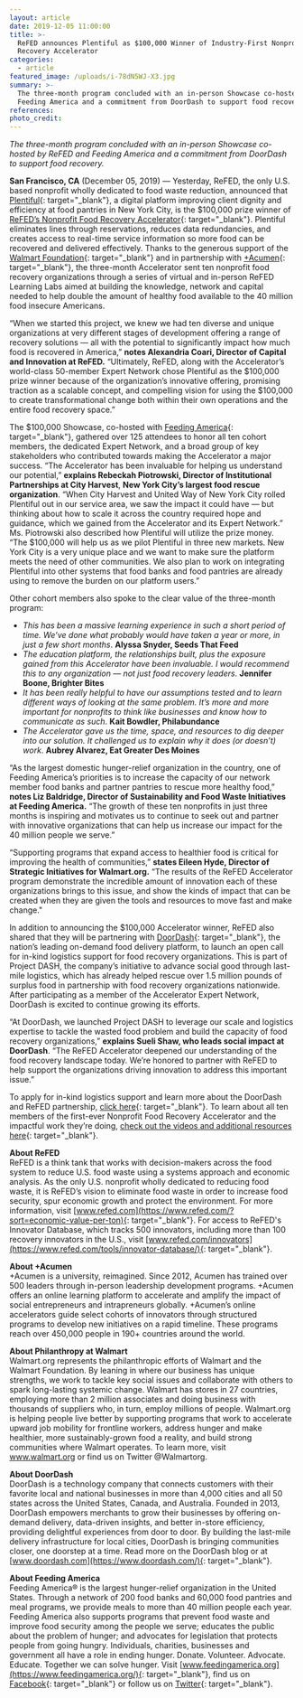 ```yaml
---
layout: article
date: 2019-12-05 11:00:00
title: >-
  ReFED announces Plentiful as $100,000 Winner of Industry-First Nonprofit Food
  Recovery Accelerator
categories:
  - article
featured_image: /uploads/i-78dN5WJ-X3.jpg
summary: >-
  The three-month program concluded with an in-person Showcase co-hosted by
  Feeding America and a commitment from DoorDash to support food recovery.
references:
photo_credit:
---
```


*The three-month program concluded with an in-person Showcase co-hosted by ReFED and Feeding America and a commitment from DoorDash to support food recovery.*

**San Francisco, CA** (December 05, 2019) — Yesterday, ReFED, the only U.S. based nonprofit wholly dedicated to food waste reduction, announced that [Plentiful](https://www.plentifulapp.com/about-us){: target="_blank"}, a digital platform improving client dignity and efficiency at food pantries in New York City, is the $100,000 prize winner of [ReFED’s Nonprofit Food Recovery Accelerator](https://www.refed.com/2019accelerator){: target="_blank"}. Plentiful eliminates lines through reservations, reduces data redundancies, and creates access to real-time service information so more food can be recovered and delivered effectively. Thanks to the generous support of the [Walmart Foundation](https://walmart.org/){: target="_blank"} and in partnership with [\+Acumen](https://acumen.org/){: target="_blank"}, the three-month Accelerator sent ten nonprofit food recovery organizations through a series of virtual and in-person ReFED Learning Labs aimed at building the knowledge, network and capital needed to help double the amount of healthy food available to the 40 million food insecure Americans.&nbsp;

“When we started this project, we knew we had ten diverse and unique organizations at very different stages of development offering a range of recovery solutions — all with the potential to significantly impact how much food is recovered in America,” **notes Alexandria Coari, Director of Capital and Innovation at ReFED.** “Ultimately, ReFED, along with the Accelerator’s world-class 50-member Expert Network chose Plentiful as the $100,000 prize winner because of the organization’s innovative offering, promising traction as a scalable concept, and compelling vision for using the $100,000 to create transformational change both within their own operations and the entire food recovery space.”&nbsp;

The $100,000 Showcase, co-hosted with [Feeding America](https://www.feedingamerica.org/){: target="_blank"}, gathered over 125 attendees to honor all ten cohort members, the dedicated Expert Network, and a broad group of key stakeholders who contributed towards making the Accelerator a major success. “The Accelerator has been invaluable for helping us understand our potential,” **explains Rebeckah Piotrowski, Director of Institutional Partnerships at City Harvest**, **New York City’s largest food rescue organization**. “When City Harvest and United Way of New York City rolled Plentiful out in our service area, we saw the impact it could have — but thinking about how to scale it across the country required hope and guidance, which we gained from the Accelerator and its Expert Network.” Ms. Piotrowski also described how Plentiful will utilize the prize money. “The $100,000 will help us as we pilot Plentiful in three new markets. New York City is a very unique place and we want to make sure the platform meets the need of other communities. We also plan to work on integrating Plentiful into other systems that food banks and food pantries are already using to remove the burden on our platform users.”

Other cohort members also spoke to the clear value of the three-month program:

* *This has been a massive learning experience in such a short period of time. We’ve done what probably would have taken a year or more, in just a few short months*. **Alyssa Snyder, Seeds That Feed**
* *The education platform, the relationships built, plus the exposure gained from this Accelerator have been invaluable. I would recommend this to any organization — not just food recovery leaders*. **Jennifer Boone, Brighter Bites**
* *It has been really helpful to have our assumptions tested and to learn different ways of looking at the same problem. It’s more and more important for nonprofits to think like businesses and know how to communicate as such*. **Kait Bowdler, Philabundance**
* *The Accelerator gave us the time, space, and resources to dig deeper into our solution. It challenged us to explain why it does (or doesn’t) work*. **Aubrey Alvarez, Eat Greater Des Moines**

“As the largest domestic hunger-relief organization in the country, one of Feeding America’s priorities is to increase the capacity of our network member food banks and partner pantries to rescue more healthy food,” **notes Liz Baldridge, Director of Sustainability and Food Waste Initiatives at Feeding America.** “The growth of these ten nonprofits in just three months is inspiring and motivates us to continue to seek out and partner with innovative organizations that can help us increase our impact for the 40 million people we serve.”&nbsp;&nbsp;

“Supporting programs that expand access to healthier food is critical for improving the health of communities,” **states Eileen Hyde, Director of Strategic Initiatives for Walmart.org.** “The results of the ReFED Accelerator program demonstrate the incredible amount of innovation each of these organizations brings to this issue, and show the kinds of impact that can be created when they are given the tools and resources to move fast and make change."&nbsp;

In addition to announcing the $100,000 Accelerator winner, ReFED also shared that they will be partnering with [DoorDash](https://www.doordash.com/){: target="_blank"}, the nation’s leading on-demand food delivery platform, to launch an open call for in-kind logistics support for food recovery organizations. This is part of Project DASH, the company’s initiative to advance social good through last-mile logistics, which has already helped rescue over 1.5 million pounds of surplus food in partnership with food recovery organizations nationwide. After participating as a member of the Accelerator Expert Network, DoorDash is excited to continue growing its efforts.

“At DoorDash, we launched Project DASH to leverage our scale and logistics expertise to tackle the wasted food problem and build the capacity of food recovery organizations,” **explains Sueli Shaw, who leads social impact at DoorDash**. “The ReFED Accelerator deepened our understanding of the food recovery landscape today. We’re honored to partner with ReFED to help support the organizations driving innovation to address this important issue.”

To apply for in-kind logistics support and learn more about the DoorDash and ReFED partnership, [click here](https://medium.com/@DoorDash/8cbb312e8e54){: target="_blank"}. To learn about all ten members of the first-ever Nonprofit Food Recovery Accelerator and the impactful work they’re doing, [check out the videos and additional resources here](https://www.refed.com/2019accelerator){: target="_blank"}.&nbsp;

**About ReFED**<br>ReFED is a think tank that works with decision-makers across the food system to reduce U.S. food waste using a systems approach and economic analysis. As the only U.S. nonprofit wholly dedicated to reducing food waste, it is ReFED’s vision to eliminate food waste in order to increase food security, spur economic growth and protect the environment. For more information, visit [www.refed.com](https://www.refed.com/?sort=economic-value-per-ton){: target="_blank"}. For access to ReFED's Innovator Database, which tracks 500 innovators, including more than 100 recovery innovators in the U.S., visit [www.refed.com/innovators](https://www.refed.com/tools/innovator-database/){: target="_blank"}.

**About +Acumen**<br>\+Acumen is a university, reimagined. Since 2012, Acumen has trained over 500 leaders through in-person leadership development programs. +Acumen offers an online learning platform to accelerate and amplify the impact of social entrepreneurs and intrapreneurs globally. +Acumen’s online accelerators guide select cohorts of innovators through structured programs to develop new initiatives on a rapid timeline. These programs reach over 450,000 people in 190+ countries around the world.

**About Philanthropy at Walmart**<br>Walmart.org represents the philanthropic efforts of Walmart and the Walmart Foundation. By leaning in where our business has unique strengths, we work to tackle key social issues and collaborate with others to spark long-lasting systemic change. Walmart has stores in 27 countries, employing more than 2 million associates and doing business with thousands of suppliers who, in turn, employ millions of people. Walmart.org is helping people live better by supporting programs that work to accelerate upward job mobility for frontline workers, address hunger and make healthier, more sustainably-grown food a reality, and build strong communities where Walmart operates. To learn more, visit www.walmart.org or find us on Twitter @Walmartorg.

**About DoorDash**<br>DoorDash is a technology company that connects customers with their favorite local and national businesses in more than 4,000 cities and all 50 states across the United States, Canada, and Australia. Founded in 2013, DoorDash empowers merchants to grow their businesses by offering on-demand delivery, data-driven insights, and better in-store efficiency, providing delightful experiences from door to door. By building the last-mile delivery infrastructure for local cities, DoorDash is bringing communities closer, one doorstep at a time. Read more on the DoorDash blog or at [www.doordash.com](https://www.doordash.com/){: target="_blank"}.&nbsp;

**About Feeding America**<br>Feeding America&reg; is the largest hunger-relief organization in the United States. Through a network of 200 food banks and 60,000 food pantries and meal programs, we provide meals to more than 40 million people each year. Feeding America also supports programs that prevent food waste and improve food security among the people we serve; educates the public about the problem of hunger; and advocates for legislation that protects people from going hungry. Individuals, charities, businesses and government all have a role in ending hunger. Donate. Volunteer. Advocate. Educate. Together we can solve hunger. Visit [www.feedingamerica.org](https://www.feedingamerica.org/){: target="_blank"}, find us on [Facebook](https://www.facebook.com/FeedingAmerica){: target="_blank"} or follow us on [Twitter](https://twitter.com/FeedingAmerica){: target="_blank"}.